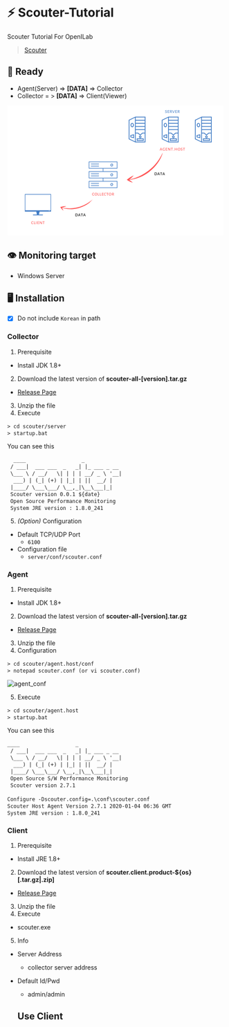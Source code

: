 # :zap: Scouter-Tutorial
Scouter Tutorial For OpenILab

> [Scouter](https://github.com/scouter-project/scouter/blob/master/README_kr.md)

## :green_book: Ready
- Agent(Server) => __[DATA]__ => Collector
- Collector = > __[DATA]__ => Client(Viewer)

![scouter img](Scouter.png)

## :eye: Monitoring target
- Windows Server

## :desktop_computer: Installation
- [x] Do not include `Korean` in path

### Collector
1. Prerequisite
- Install JDK 1.8+
2. Download the latest version of __scouter-all-[version].tar.gz__
- [Release Page](https://github.com/scouter-project/scouter/releases)
3. Unzip the file
4. Execute

```
> cd scouter/server
> startup.bat
```

You can see this
```
  ____                  _
 / ___|  ___ ___  _   _| |_ ___ _ __
 \___ \ / __/   \| | | | __/ _ \ '__|
  ___) | (_| (+) | |_| | ||  __/ |
 |____/ \___\___/ \__,_|\__\___|_|
 Scouter version 0.0.1 ${date}
 Open Source Performance Monitoring
 System JRE version : 1.8.0_241
```

5. *(Option)* Configuration
- Default TCP/UDP Port
  - `6100`
- Configuration file
  - `server/conf/scouter.conf`
  
  
### Agent
1. Prerequisite
- Install JDK 1.8+
2. Download the latest version of __scouter-all-[version].tar.gz__
- [Release Page](https://github.com/scouter-project/scouter/releases)
3. Unzip the file
4. Configuration

```
> cd scouter/agent.host/conf
> notepad scouter.conf (or vi scouter.conf)
```

![agent_conf](scouterconf.png)

5. Execute

```
> cd scouter/agent.host
> startup.bat
```

You can see this

```
____                  _
 / ___|  ___ ___  _   _| |_ ___ _ __
 \___ \ / __/   \| | | | __/ _ \ '__|
  ___) | (_| (+) | |_| | ||  __/ |
 |____/ \___\___/ \__,_|\__\___|_|
 Open Source S/W Performance Monitoring
 Scouter version 2.7.1

Configure -Dscouter.config=.\conf\scouter.conf
Scouter Host Agent Version 2.7.1 2020-01-04 06:36 GMT
System JRE version : 1.8.0_241
```


### Client
1. Prerequisite
- Install JRE 1.8+
2. Download the latest version of __scouter.client.product-${os}[.tar.gz|.zip]__
- [Release Page](https://github.com/scouter-project/scouter/releases)
3. Unzip the file
4. Execute
- scouter.exe
5. Info
- Server Address
  - collector server address
- Default Id/Pwd
  - admin/admin  
  
  
  ## Use Client
  
